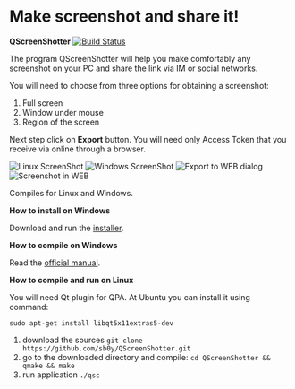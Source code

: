 # Make screenshot and share it!
**QScreenShotter** [![Build Status](https://travis-ci.org/sb0y/QScreenShotter.svg?branch=master)](https://travis-ci.org/sb0y/QScreenShotter)

The program QScreenShotter will help you make comfortably any screenshot on your PC and share the link via IM or social networks.

You will need to choose from three options for obtaining a screenshot:
1. Full screen
2. Window under mouse
3. Region of the screen

Next step click on **Export** button. You will need only Access Token that you receive via online through a browser.

![Linux ScreenShot](http://cs622530.vk.me/v622530253/28df9/0f03mqfKa3I.jpg)
![Windows ScreenShot](http://cs622530.vk.me/v622530253/28df2/jXiJkT7hS08.jpg)
![Export to WEB dialog](http://cs622530.vk.me/v622530253/28e07/INFcsOu_LrY.jpg)
![Screenshot in WEB](https://lh6.googleusercontent.com/-ZzifPJ4eRWo/VSbBWZ2-w8I/AAAAAAAABOE/mmV7w3GIWhc/w1008-h618-no/%D1%81%D0%BD%D0%B8%D0%BC%D0%BE%D0%BA31.png)

Сompiles for Linux and Windows.

**How to install on Windows**

Download and run the [installer](https://github.com/sb0y/QScreenShotter/releases/download/0.5b/QScreenShotterInstall.exe).

**How to compile on Windows**

Read the [official manual](http://wiki.qt.io/How-to-build-a-static-Qt-for-Windows-MinGW).

**How to compile and run on Linux**

You will need Qt plugin for QPA. At Ubuntu you can install it using command:

`sudo apt-get install libqt5x11extras5-dev`

1. download the sources `git clone https://github.com/sb0y/QScreenShotter.git`
2. go to the downloaded directory and compile: `cd QScreenShotter && qmake && make`
3. run application `./qsc`
